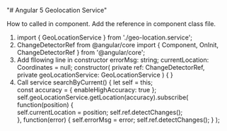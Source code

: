 "# Angular 5 Geolocation Service" 

How to called in component.
Add the reference in component class file.
1) import { GeoLocationService } from './geo-location.service';
2) ChangeDetectorRef from @angular/core
    import { Component, OnInit, ChangeDetectorRef } from '@angular/core';
3) Add fllowing line in constructor
errorMsg: string;
currentLocation: Coordinates = null;
constructor(
    private ref: ChangeDetectorRef,   
    private geoLocationService: GeoLocationService
  ) { }
4) Call service 
searchByCurrent() {
    let self = this;    
    const accuracy = { enableHighAccuracy: true };
    self.geoLocationService.getLocation(accuracy).subscribe(
      function(position) {             
        self.currentLocation = position;
        self.ref.detectChanges();  
      },
      function(error) {
        self.errorMsg = error;
        self.ref.detectChanges();
      }
  );
